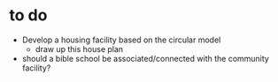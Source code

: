 # to do

* Develop a housing facility based on the circular model
    * draw up this house plan
* should a bible school be associated/connected with the community facility?
